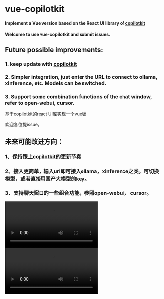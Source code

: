 # vue-copilotkit
#### Implement a Vue version based on the React UI library of [copilotkit](https://github.com/CopilotKit/CopilotKit)
#### Welcome to use vue-copilotkit and submit issues.
## Future possible improvements:
### 1. keep update with [copilotkit](https://github.com/CopilotKit/CopilotKit)
### 2. Simpler integration, just enter the URL to connect to ollama, xinference, etc. Models can be switched.
### 3. Support some combination functions of the chat window, refer to open-webui, cursor.

基于[copilotkit](https://github.com/CopilotKit/CopilotKit)的react UI库实现一个vue版

欢迎各位提issue。

## 未来可能改进方向：
### 1、保持跟上[copilotkit](https://github.com/CopilotKit/CopilotKit)的更新节奏
### 2、接入更简单，输入url即可接入ollama，xinference之类。可切换模型，或者直接用国产大模型的key。
### 3、支持聊天窗口的一些组合功能，参照open-webui， cursor。

![Video](https://raw.githubusercontent.com/fe-51shebao/.github/refs/heads/main/demo1.mov)
![Video](https://raw.githubusercontent.com/fe-51shebao/.github/refs/heads/main/demo3.mov)
